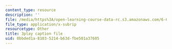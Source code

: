 ```yaml
---
content_type: resource
description: ''
file: /media/https%3A/open-learning-course-data-rc.s3.amazonaws.com/6-004-computation-structures-spring-2017/0bbded1a81035214b63dfbe501a37605_q38KAGAKORk.vtt
file_type: application/x-subrip
resourcetype: Other
title: 3play caption file
uid: 0bbded1a-8103-5214-b63d-fbe501a37605
---
```

